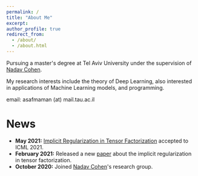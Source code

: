 ```yaml
---
permalink: /
title: "About Me"
excerpt: 
author_profile: true
redirect_from: 
  - /about/
  - /about.html
---
```



Pursuing a master's degree at Tel Aviv University under the supervision of [Nadav Cohen](https://www.cohennadav.com).

My research interests include the theory of
Deep Learning, also interested in applications of Machine Learning models, and programming.

email: asafmaman (at) mail.tau.ac.il

News
======

- **May 2021:** [Implicit Regularization in Tensor Factorization](https://arxiv.org/abs/2102.09972) accepted to ICML 2021.
- **February 2021:**  Released a new [paper](https://arxiv.org/abs/2102.09972) about the implicit regularization in
  tensor factorization.
- **October 2020:** Joined [Nadav Cohen](https://www.cohennadav.com)'s research group.